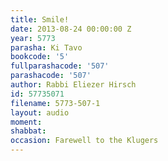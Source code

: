 ```yaml
---
title: Smile!
date: 2013-08-24 00:00:00 Z
year: 5773
parasha: Ki Tavo
bookcode: '5'
fullparashacode: '507'
parashacode: '507'
author: Rabbi Eliezer Hirsch
id: 57735071
filename: 5773-507-1
layout: audio
moment: 
shabbat: 
occasion: Farewell to the Klugers
---
```


